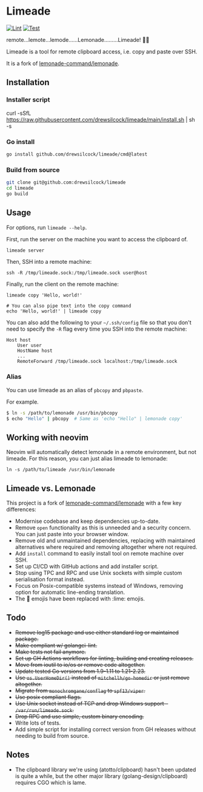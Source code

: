 # Limeade

[![Lint](https://github.com/drewsilcock/limeade/actions/workflows/lint.yaml/badge.svg)](https://github.com/drewsilcock/limeade/actions/workflows/lint.yaml)
[![Test](https://github.com/drewsilcock/limeade/actions/workflows/test.yaml/badge.svg)](https://github.com/drewsilcock/limeade/actions/workflows/test.yaml)

remote...lemote...lemode......Lemonade.........Limeade! 🍋‍🟩

Limeade is a tool for remote clipboard access, i.e. copy and paste over SSH.

It is a fork of [lemonade-command/lemonade](https://github.com/lemonade-command/lemonade).

## Installation

### Installer script

curl -sSfL https://raw.githubusercontent.com/drewsilcock/limeade/main/install.sh | sh -s

### Go install

```sh
go install github.com/drewsilcock/limeade/cmd@latest
```

### Build from source

```sh
git clone git@github.com:drewsilcock/limeade
cd limeade
go build
```

## Usage

For options, run `limeade --help`.

First, run the server on the machine you want to access the clipboard of.

```sh
limeade server
````

Then, SSH into a remote machine:

```shell
ssh -R /tmp/limeade.sock:/tmp/limeade.sock user@host
```

Finally, run the client on the remote machine:

```shell
limeade copy 'Hello, world!'

# You can also pipe text into the copy command
echo 'Hello, world!' | limeade copy
```

You can also add the following to your `~/.ssh/config` file so that you don't need to specify the `-R` flag every time you SSH into the remote machine:

```shell
Host host
    User user
    HostName host
    ...
    RemoteForward /tmp/limeade.sock localhost:/tmp/limeade.sock
```

### Alias

You can use limeade as an alias of `pbcopy` and `pbpaste`.

For example.

```sh
$ ln -s /path/to/lemonade /usr/bin/pbcopy
$ echo "Hello" | pbcopy  # Same as 'echo "Hello" | lemonade copy'
```

## Working with neovim

Neovim will automatically detect lemonade in a remote environment, but not limeade. For this reason, you can just alias limeade to lemonade:

```shell
ln -s /path/to/limeade /usr/bin/lemonade
```

## Limeade vs. Lemonade

This project is a fork of [lemonade-command/lemonade](https://github.com/lemonade-command/lemaonde) with a few key differences:

- Modernise codebase and keep dependencies up-to-date.
- Remove `open` functionality as this is unneeded and a security concern. You can just paste into your browser window.
- Remove old and unmaintained dependencies, replacing with maintained alternatives where required and removing altogether where not required.
- Add `install` command to easily install tool on remote machine over SSH.
- Set up CI/CD with GitHub actions and add installer script.
- Stop using TPC and RPC and use Unix sockets with simple custom serialisation format instead.
- Focus on Posix-compatible systems instead of Windows, removing option for automatic line-ending translation.
- The :lemon: emojis have been replaced with :lime: emojis.

## Todo

- ~~Remove log15 package and use either standard log or maintained package.~~
- ~~Make compliant w/ golangci-lint.~~
- ~~Make tests not fail anymore.~~
- ~~Set up GH Actions workflows for linting, building and creating releases.~~
- ~~Move from ioutil to io/os or remove code altogether.~~
- ~~Update tested Go versions from 1.9-1.11 to 1.21-2.23.~~
- ~~Use `os.UserHomeDir()` instead of `mitchellh/go-homedir` or just remove altogether.~~
- ~~Migrate from `monochromgane/conflag` to `spf13/viper`.~~
- ~~Use posix compliant flags.~~
- ~~Use Unix socket instead of TCP and drop Windows support – `/var/run/limeade.sock`.~~
- ~~Drop RPC and use simple, custom binary encoding.~~
- Write lots of tests.
- Add simple script for installing correct version from GH releases without needing to build from source.

## Notes

- The clipboard library we're using (atotto/clipboard) hasn't been updated is quite a while, but the other major library (golang-design/clipboard) requires CGO which is lame.